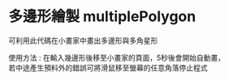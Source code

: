 # 多邊形繪製 multiplePolygon 

可利用此代碼在小畫家中畫出多邊形與多角星形  

使用方法 : 在輸入幾邊形後移至小畫家的頁面，5秒後會開始自動畫，  
若中途產生預料外的錯誤可將滑鼠移至螢幕的任意角落停止程式
